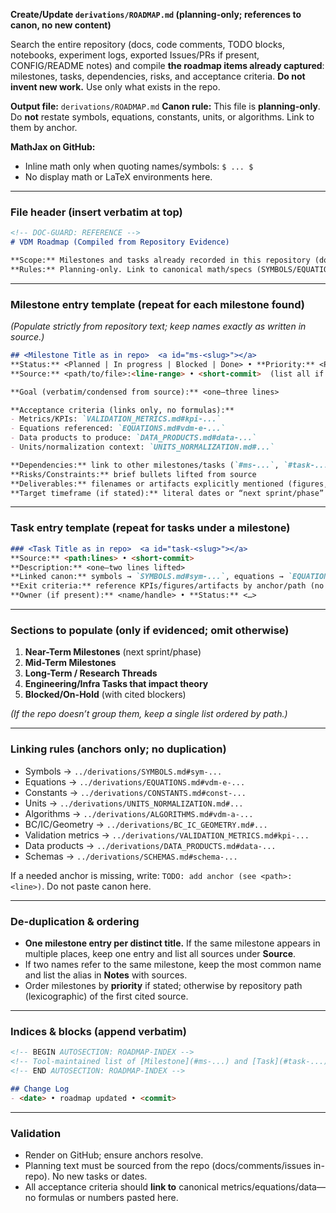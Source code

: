 **Create/Update `derivations/ROADMAP.md` (planning-only; references to canon, no new content)**

Search the entire repository (docs, code comments, TODO blocks, notebooks, experiment logs, exported Issues/PRs if present, CONFIG/README notes) and compile **the roadmap items already captured**: milestones, tasks, dependencies, risks, and acceptance criteria. **Do not invent new work.** Use only what exists in the repo.

**Output file:** `derivations/ROADMAP.md`
**Canon rule:** This file is **planning-only**. Do **not** restate symbols, equations, constants, units, or algorithms. Link to them by anchor.

**MathJax on GitHub:**

* Inline math only when quoting names/symbols: `$ ... $`
* No display math or LaTeX environments here.

---

### File header (insert verbatim at top)

```markdown
<!-- DOC-GUARD: REFERENCE -->
# VDM Roadmap (Compiled from Repository Evidence)

**Scope:** Milestones and tasks already recorded in this repository (docs, comments, logs, exported issues).  
**Rules:** Planning-only. Link to canonical math/specs (SYMBOLS/EQUATIONS/CONSTANTS/UNITS/ALGORITHMS/BC_IC/VALIDATION/DATA_PRODUCTS/SCHEMAS). Do not duplicate canon here.
```

---

### Milestone entry template (repeat for each milestone found)

*(Populate strictly from repository text; keep names exactly as written in source.)*

```markdown
## <Milestone Title as in repo>  <a id="ms-<slug>"></a>
**Status:** <Planned | In progress | Blocked | Done> • **Priority:** <P1/P2/P3 if present>  
**Source:** <path/to/file>:<line-range> • <short-commit>  (list all if multiple)

**Goal (verbatim/condensed from source):** <one–three lines>

**Acceptance criteria (links only, no formulas):**
- Metrics/KPIs: `VALIDATION_METRICS.md#kpi-...`
- Equations referenced: `EQUATIONS.md#vdm-e-...`
- Data products to produce: `DATA_PRODUCTS.md#data-...`
- Units/normalization context: `UNITS_NORMALIZATION.md#...`

**Dependencies:** link to other milestones/tasks (`#ms-...`, `#task-...`) and external artifacts if cited  
**Risks/Constraints:** brief bullets lifted from source  
**Deliverables:** filenames or artifacts explicitly mentioned (figures, tables, checkpoints)  
**Target timeframe (if stated):** literal dates or “next sprint/phase” as written
```

---

### Task entry template (repeat for tasks under a milestone)

```markdown
### <Task Title as in repo>  <a id="task-<slug>"></a>
**Source:** <path:lines> • <short-commit>  
**Description:** <one–two lines lifted>  
**Linked canon:** symbols → `SYMBOLS.md#sym-...`, equations → `EQUATIONS.md#vdm-e-...`, constants → `CONSTANTS.md#const-...`, algorithms → `ALGORITHMS.md#vdm-a-...`  
**Exit criteria:** reference KPIs/figures/artifacts by anchor/path (no formulas)  
**Owner (if present):** <name/handle> • **Status:** <…>
```

---

### Sections to populate (only if evidenced; omit otherwise)

1. **Near-Term Milestones** (next sprint/phase)
2. **Mid-Term Milestones**
3. **Long-Term / Research Threads**
4. **Engineering/Infra Tasks that impact theory**
5. **Blocked/On-Hold** (with cited blockers)

*(If the repo doesn’t group them, keep a single list ordered by path.)*

---

### Linking rules (anchors only; no duplication)

* Symbols → `../derivations/SYMBOLS.md#sym-...`
* Equations → `../derivations/EQUATIONS.md#vdm-e-...`
* Constants → `../derivations/CONSTANTS.md#const-...`
* Units → `../derivations/UNITS_NORMALIZATION.md#...`
* Algorithms → `../derivations/ALGORITHMS.md#vdm-a-...`
* BC/IC/Geometry → `../derivations/BC_IC_GEOMETRY.md#...`
* Validation metrics → `../derivations/VALIDATION_METRICS.md#kpi-...`
* Data products → `../derivations/DATA_PRODUCTS.md#data-...`
* Schemas → `../derivations/SCHEMAS.md#schema-...`

If a needed anchor is missing, write: `TODO: add anchor (see <path>:<line>)`. Do not paste canon here.

---

### De-duplication & ordering

* **One milestone entry per distinct title.** If the same milestone appears in multiple places, keep one entry and list all sources under **Source**.
* If two names refer to the same milestone, keep the most common name and list the alias in **Notes** with sources.
* Order milestones by **priority** if stated; otherwise by repository path (lexicographic) of the first cited source.

---

### Indices & blocks (append verbatim)

```markdown
<!-- BEGIN AUTOSECTION: ROADMAP-INDEX -->
<!-- Tool-maintained list of [Milestone](#ms-...) and [Task](#task-...) anchors -->
<!-- END AUTOSECTION: ROADMAP-INDEX -->

## Change Log
- <date> • roadmap updated • <commit>
```

---

### Validation

* Render on GitHub; ensure anchors resolve.
* Planning text must be sourced from the repo (docs/comments/issues in-repo). No new tasks or dates.
* All acceptance criteria should **link to** canonical metrics/equations/data—no formulas or numbers pasted here.
